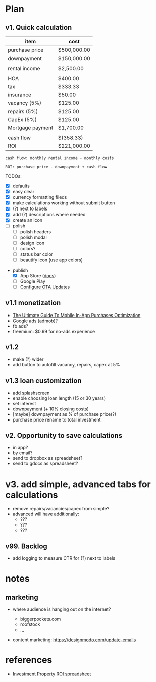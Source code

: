 # Plan

## v1. Quick calculation

| item | cost |
|------------|--------------|
| purchase price | $500,000.00 |
| downpayment | $150,000.00 |
| | |	
| rental income | $2,500.00 |
| | |
| HOA	             | $400.00 |
| tax	             | $333.33 |
| insurance	         | $50.00 |
| vacancy (5%)	     | $125.00 |
| repairs (5%)	     | $125.00 |
| CapEx (5%)	     | $125.00 |
| Mortgage payment	 | $1,700.00 |
| | |
| cash flow	 | $(358.33) |
| ROI	 | $221,000.00 |

`cash flow: monthly rental income - monthly costs`

`ROI: purchase price - downpayment + cash flow`

TODOs:
* [x] defaults
* [x] easy clear
* [x] currency formatting fileds
* [x] make calculations working without submit button
* [x] (?) next to labels
* [x] add (?) descriptions where needed
* [x] create an icon
* [ ] polish
    * [ ] polish headers
    * [ ] polish modal
    * [ ] design icon
    * [ ] colors?
    * [ ] status bar color
    * [ ] beautify icon (use app colors)
* publish
    * [x] App Store ([docs](https://docs.expo.io/distribution/building-standalone-apps/))
    * [ ] Google Play
    * [ ] [Configure OTA Updates](https://docs.expo.io/guides/configuring-ota-updates/)
 
## v1.1 monetization

* [The Ultimate Guide To Mobile In-App Purchases Optimization](https://instabug.com/blog/mobile-in-app-purchases/)
* Google ads (admob)?
* fb ads?
* freemium: $0.99 for no-ads experience

## v1.2

* make (?) wider
* add button to autofill vacancy, repairs, capex at 5%

## v1.3 loan customization

- add splashscreen
- enable choosing loan length (15 or 30 years)
- set interest
- downpayment (+ 10% closing costs)
- [maybe] downpayment as % of purchase price(?)
- purchase price rename to total investment

## v2. Opportunity to save calculations

- in app?
- by email?    
- send to dropbox as spreadsheet?
- send to gdocs as spreadsheet?

# v3. add simple, advanced tabs for calculations

- remove repairs/vacancies/capex from simple?
- advanced will have additionally:
    * ???
    * ???
    * ???

## v99. Backlog

- add logging to measure CTR for (?) next to labels

# notes

## marketing

* where audience is hanging out on the internet?
    + biggerpockets.com
    + roofstock
    + ...

* content marketing: https://designmodo.com/update-emails 

# references

* [Investment Property ROI spreadsheet](https://docs.google.com/spreadsheets/d/1s7BwjC9fE213bOYVq2m0GkjBO1o4IVzl9MDPqR6a9vo/edit#gid=1795265665)
